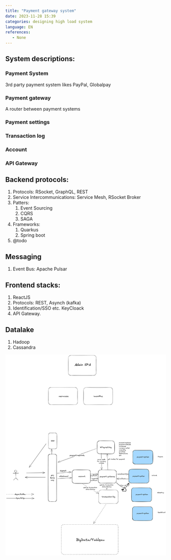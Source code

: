 ```yaml
---
title: "Payment gateway system"
date: 2023-11-28 15:39
categories: designing high load system
language: EN
references:
   - None
---
```

## System descriptions:

### Payment System
3rd party payment system likes PayPal, Globalpay 

### Payment gateway
A router between payment systems

### Payment settings

### Transaction log

### Account 

### API Gateway 



## Backend protocols:
1. Protocols: RSocket, GraphQL, REST
2. Service Intercommunications: Service Mesh, RSocket Broker
3. Patters:
	1. Event Sourcing
	2. CQRS
	3. SAGA
4. Frameworks:
	1. Quarkus
	2. Spring boot
5. @todo

## Messaging 
1. Event Bus: Apache Pulsar

## Frontend stacks:
1. ReactJS
2. Protocols: REST, Asynch (kafka)
2. Identification/SSO etc. KeyCloack
3. API Gateway. 

## Datalake
1. Hadoop
2. Cassandra 

	
	
![Payment gateway highlevel view](payment-gateway-2.png)